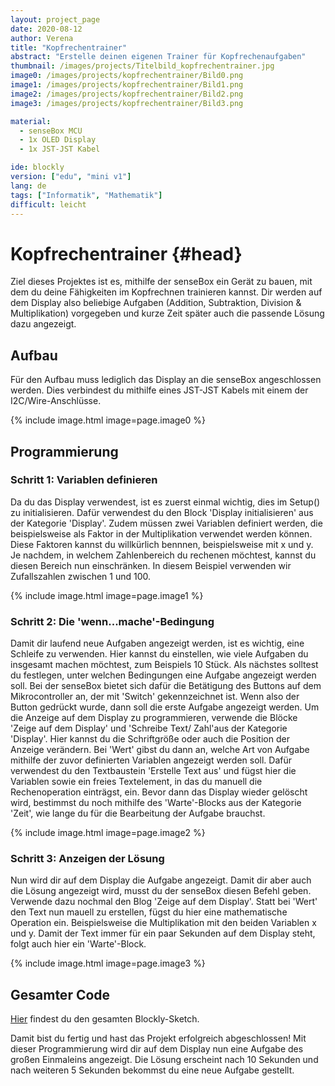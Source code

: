 ```yaml
---
layout: project_page
date: 2020-08-12
author: Verena
title: "Kopfrechentrainer"
abstract: "Erstelle deinen eigenen Trainer für Kopfrechenaufgaben"
thumbnail: /images/projects/Titelbild_kopfrechentrainer.jpg
image0: /images/projects/kopfrechentrainer/Bild0.png
image1: /images/projects/kopfrechentrainer/Bild1.png
image2: /images/projects/kopfrechentrainer/Bild2.png
image3: /images/projects/kopfrechentrainer/Bild3.png

material:
  - senseBox MCU
  - 1x OLED Display
  - 1x JST-JST Kabel

ide: blockly
version: ["edu", "mini v1"]
lang: de
tags: ["Informatik", "Mathematik"]
difficult: leicht
---
```


# Kopfrechentrainer {#head}

Ziel dieses Projektes ist es, mithilfe der senseBox ein Gerät zu bauen, mit dem du deine Fähigkeiten im Kopfrechnen trainieren kannst. Dir werden auf dem Display also beliebige Aufgaben (Addition, Subtraktion, Division & Multiplikation) vorgegeben und kurze Zeit später auch die passende Lösung dazu angezeigt.

## Aufbau

Für den Aufbau muss lediglich das Display an die senseBox angeschlossen werden. Dies verbindest du mithilfe eines JST-JST Kabels mit einem der I2C/Wire-Anschlüsse.

{% include image.html image=page.image0 %}

## Programmierung

### Schritt 1: Variablen definieren

Da du das Display verwendest, ist es zuerst einmal wichtig, dies im Setup() zu initialisieren. Dafür verwendest du den Block 'Display initialisieren' aus der Kategorie 'Display'. Zudem müssen zwei Variablen definiert werden, die beispielsweise als Faktor in der Multiplikation verwendet werden können. Diese Faktoren kannst du willkürlich bennnen, beispielsweise mit x und y. Je nachdem, in welchem Zahlenbereich du rechenen möchtest, kannst du diesen Bereich nun einschränken. In diesem Beispiel verwenden wir Zufallszahlen zwischen 1 und 100.

{% include image.html image=page.image1 %}

### Schritt 2: Die 'wenn...mache'-Bedingung

Damit dir laufend neue Aufgaben angezeigt werden, ist es wichtig, eine Schleife zu verwenden. Hier kannst du einstellen, wie viele Aufgaben du insgesamt machen möchtest, zum Beispiels 10 Stück. Als nächstes solltest du festlegen, unter welchen Bedingungen eine Aufgabe angezeigt werden soll. Bei der senseBox bietet sich dafür die Betätigung des Buttons auf dem Mikrocontroller an, der mit 'Switch' gekennzeichnet ist. Wenn also der Button gedrückt wurde, dann soll die erste Aufgabe angezeigt werden. Um die Anzeige auf dem Display zu programmieren, verwende die Blöcke 'Zeige auf dem Display' und 'Schreibe Text/ Zahl'aus der Kategorie 'Display'. Hier kannst du die Schriftgröße oder auch die Position der Anzeige verändern. Bei 'Wert' gibst du dann an, welche Art von Aufgabe mithilfe der zuvor definierten Variablen angezeigt werden soll. Dafür verwendest du den Textbaustein 'Erstelle Text aus' und fügst hier die Variablen sowie ein freies Textelement, in das du manuell die Rechenoperation einträgst, ein. Bevor dann das Display wieder gelöscht wird, bestimmst du noch mithilfe des 'Warte'-Blocks aus der Kategorie 'Zeit', wie lange du für die Bearbeitung der Aufgabe brauchst.

{% include image.html image=page.image2 %}

### Schritt 3: Anzeigen der Lösung

Nun wird dir auf dem Display die Aufgabe angezeigt. Damit dir aber auch die Lösung angezeigt wird, musst du der senseBox diesen Befehl geben. Verwende dazu nochmal den Blog 'Zeige auf dem Display'. Statt bei 'Wert' den Text nun mauell zu erstellen, fügst du hier eine mathematische Operation ein. Beispielsweise die Multiplikation mit den beiden Variablen x und y. Damit der Text immer für ein paar Sekunden auf dem Display steht, folgt auch hier ein 'Warte'-Block. 

{% include image.html image=page.image3 %}

## Gesamter Code

[Hier](https://blockly.sensebox.de/gallery/63b6c66ed2853f0013b1da5f) findest du den gesamten Blockly-Sketch.

Damit bist du fertig und hast das Projekt erfolgreich abgeschlossen! Mit dieser Programmierung wird dir auf dem Display nun eine Aufgabe des großen Einmaleins angezeigt. Die Lösung erscheint nach 10 Sekunden und nach weiteren 5 Sekunden bekommst du eine neue Aufgabe gestellt.
